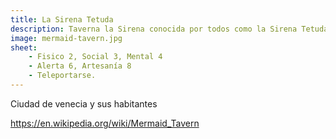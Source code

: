 ```yaml
---
title: La Sirena Tetuda
description: Taverna la Sirena conocida por todos como la Sirena Tetuda 
image: mermaid-tavern.jpg
sheet:
    - Fisico 2, Social 3, Mental 4
    - Alerta 6, Artesanía 8
    - Teleportarse.
---
```


Ciudad de venecia y sus habitantes


https://en.wikipedia.org/wiki/Mermaid_Tavern